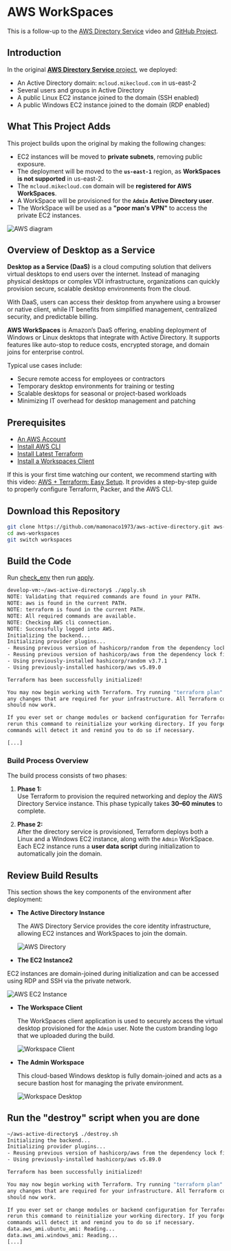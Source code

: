 # AWS WorkSpaces

This is a follow-up to the [AWS Directory Service](https://youtu.be/1lnSxfFmGPY) video and [GitHub Project](https://github.com/mamonaco1973/aws-active-directory/blob/main/README.md).

## Introduction

In the original [**AWS Directory Service** project](https://github.com/mamonaco1973/aws-active-directory), we deployed:

- An Active Directory domain: `mcloud.mikecloud.com` in us-east-2
- Several users and groups in Active Directory
- A public Linux EC2 instance joined to the domain (SSH enabled)
- A public Windows EC2 instance joined to the domain (RDP enabled)

## What This Project Adds

This project builds upon the original by making the following changes:

- EC2 instances will be moved to **private subnets**, removing public exposure.
- The deployment will be moved to the **`us-east-1`** region, as **WorkSpaces is not supported** in us-east-2.
- The `mcloud.mikecloud.com` domain will be **registered for AWS WorkSpaces**.
- A WorkSpace will be provisioned for the **`Admin` Active Directory user**.
- The WorkSpace will be used as a **"poor man's VPN"** to access the private EC2 instances.

![AWS diagram](aws-directory.png)

## Overview of Desktop as a Service

**Desktop as a Service (DaaS)** is a cloud computing solution that delivers virtual desktops to end users over the internet. Instead of managing physical desktops or complex VDI infrastructure, organizations can quickly provision secure, scalable desktop environments from the cloud.

With DaaS, users can access their desktop from anywhere using a browser or native client, while IT benefits from simplified management, centralized security, and predictable billing.

**AWS WorkSpaces** is Amazon’s DaaS offering, enabling deployment of Windows or Linux desktops that integrate with Active Directory. It supports features like auto-stop to reduce costs, encrypted storage, and domain joins for enterprise control.

Typical use cases include:

- Secure remote access for employees or contractors  
- Temporary desktop environments for training or testing  
- Scalable desktops for seasonal or project-based workloads  
- Minimizing IT overhead for desktop management and patching

## Prerequisites

* [An AWS Account](https://aws.amazon.com/console/)
* [Install AWS CLI](https://docs.aws.amazon.com/cli/latest/userguide/getting-started-install.html) 
* [Install Latest Terraform](https://developer.hashicorp.com/terraform/install)
* [Install a Workspaces Client](https://clients.amazonworkspaces.com/)

If this is your first time watching our content, we recommend starting with this video: [AWS + Terraform: Easy Setup](https://youtu.be/BCMQo0CB9wk). It provides a step-by-step guide to properly configure Terraform, Packer, and the AWS CLI.

## Download this Repository

```bash
git clone https://github.com/mamonaco1973/aws-active-directory.git aws-workspaces
cd aws-workspaces
git switch workspaces
```

## Build the Code

Run [check_env](check_env.sh) then run [apply](apply.sh).

```bash
develop-vm:~/aws-active-directory$ ./apply.sh
NOTE: Validating that required commands are found in your PATH.
NOTE: aws is found in the current PATH.
NOTE: terraform is found in the current PATH.
NOTE: All required commands are available.
NOTE: Checking AWS cli connection.
NOTE: Successfully logged into AWS.
Initializing the backend...
Initializing provider plugins...
- Reusing previous version of hashicorp/random from the dependency lock file
- Reusing previous version of hashicorp/aws from the dependency lock file
- Using previously-installed hashicorp/random v3.7.1
- Using previously-installed hashicorp/aws v5.89.0

Terraform has been successfully initialized!

You may now begin working with Terraform. Try running "terraform plan" to see
any changes that are required for your infrastructure. All Terraform commands
should now work.

If you ever set or change modules or backend configuration for Terraform,
rerun this command to reinitialize your working directory. If you forget, other
commands will detect it and remind you to do so if necessary.

[...]
```

### Build Process Overview  

The build process consists of two phases:

1. **Phase 1:**  
   Use Terraform to provision the required networking and deploy the AWS Directory Service instance. This phase typically takes **30–60 minutes** to complete.

2. **Phase 2:**  
   After the directory service is provisioned, Terraform deploys both a Linux and a Windows EC2 instance, along with the `Admin` WorkSpace. Each EC2 instance runs a **user data script** during initialization to automatically join the domain.

## Review Build Results

This section shows the key components of the environment after deployment:

- **The Active Directory Instance**  

  The AWS Directory Service provides the core identity infrastructure, allowing EC2 instances and WorkSpaces to join the domain.  

  ![AWS Directory](console1.png)

- **The EC2 Instance2**  

EC2 instances are domain-joined during initialization and can be accessed using RDP and SSH via the private network.  
  
  ![AWS EC2 Instance](console2.png)

- **The Workspace Client**  

  The WorkSpaces client application is used to securely access the virtual desktop provisioned for the `Admin` user.  Note the custom branding logo that we uploaded during the build.
  
  ![Workspace Client](workspaces1.png)

- **The Admin Workspace**  

  This cloud-based Windows desktop is fully domain-joined and acts as a secure bastion host for managing the private environment.  
  
  ![Workspace Desktop](workspaces2.png)

## Run the "destroy" script when you are done

```bash
~/aws-active-directory$ ./destroy.sh
Initializing the backend...
Initializing provider plugins...
- Reusing previous version of hashicorp/aws from the dependency lock file
- Using previously-installed hashicorp/aws v5.89.0

Terraform has been successfully initialized!

You may now begin working with Terraform. Try running "terraform plan" to see
any changes that are required for your infrastructure. All Terraform commands
should now work.

If you ever set or change modules or backend configuration for Terraform,
rerun this command to reinitialize your working directory. If you forget, other
commands will detect it and remind you to do so if necessary.
data.aws_ami.ubuntu_ami: Reading...
data.aws_ami.windows_ami: Reading...
[...]
```

